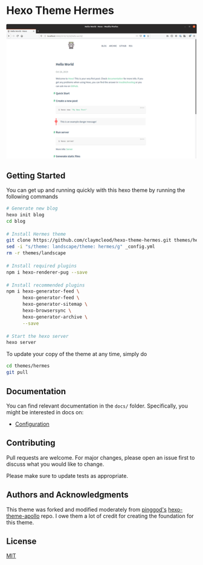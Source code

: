 # Hexo Theme Hermes

![Hello Hermes!](docs/images/hermes-hello-world.png)

## Getting Started

You can get up and running quickly with this hexo theme by running the following commands

```bash
# Generate new blog
hexo init blog
cd blog

# Install Hermes theme
git clone https://github.com/claymcleod/hexo-theme-hermes.git themes/hermes
sed -i "s/theme: landscape/theme: hermes/g" _config.yml
rm -r themes/landscape

# Install required plugins
npm i hexo-renderer-pug --save

# Install recommended plugins
npm i hexo-generator-feed \
      hexo-generator-feed \
      hexo-generator-sitemap \
      hexo-browsersync \
      hexo-generator-archive \
      --save

# Start the hexo server
hexo server
```
To update your copy of the theme at any time, simply do

```bash
cd themes/hermes
git pull
```

## Documentation

You can find relevant documentation in the `docs/` folder. Specifically, you might be interested in docs on:

* [Configuration](docs/configuration.md)

## Contributing

Pull requests are welcome. For major changes, please open an issue first to discuss what you would like to change.

Please make sure to update tests as appropriate.

## Authors and Acknowledgments

This theme was forked and modified moderately from [pinggod's](https://github.com/pinggod) [hexo-theme-apollo](https://github.com/pinggod/hexo-theme-apollo) repo. I owe them a lot of credit for creating the foundation for this theme.

## License

[MIT](https://choosealicense.com/licenses/mit/)